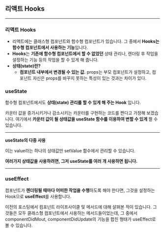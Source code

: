 ## **리액트 Hooks**

---

### **리액트 Hooks**

- 리액트에는 클래스형 컴포넌트와 함수형 컴포넌트가 있습니다. 그 중에서 **Hooks는 함수형 컴포넌트에서 사용하는 기능**입니다.
- **Hooks**는 **기존에 함수형 컴포넌트에서 할 수 없었던** 상태 관리나, 렌더링 후 작업을 설정하는 기능 등의 작업을 할 수 있게 해 줍니다.
- **상태(state)란?**
    - **컴포넌트 내부에서 변경될 수 있는 값.** props는 부모 컴포넌트가 설정하고, 컴포넌트 자신은 props를 바꾸지 못하는 특성이 있는 것과는 차이가 있다.

### **useState**

함수형 컴포넌트에서도 **상태(state) 관리를 할 수 있게 해 주는 Hook** 입니다.

카운터 값을 증가시키거나 감소시키는 카운터를 구현하는 코드를 짠다고 가정해 보겠습니다. 여기에서 **카운터 값이 될 상태값을 useState 함수를 이용하여 변할 수 있게** 짤 수 있습니다.

---

**useState의 다중 사용**

이는 value라는 하나의 상태값만 setValue 함수에서 관리할 수 있습니다.

**여러가지 상태값을 사용하려면, 그저 useState를 여러 개 사용하면 됩니다.**

---

### **useEffect**

컴포넌트가 **렌더링될 때마다 어떠한 작업을 수행**하도록 해야 한다면, 그것을 설정하는 Hook으로 **useEffect**를 사용합니다.

이전의 포스팅에서 컴포넌트 라이프사이클 및 메서드에 대해 살펴본 적이 있습니다. 그것들은 모두 클래스형 컴포넌트에서 사용하는 메서드들이었는데, 그 중에서 componentDidMout, componentDidUpdate의 기능을 합친 형태가 useEffect로 볼 수 있습니다.
